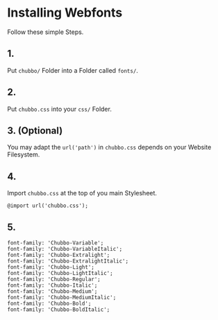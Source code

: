 # Installing Webfonts
Follow these simple Steps.

## 1.
Put `chubbo/` Folder into a Folder called `fonts/`.

## 2.
Put `chubbo.css` into your `css/` Folder.

## 3. (Optional)
You may adapt the `url('path')` in `chubbo.css` depends on your Website Filesystem.

## 4.
Import `chubbo.css` at the top of you main Stylesheet.

```
@import url('chubbo.css');
```

## 5.


```
font-family: 'Chubbo-Variable';
font-family: 'Chubbo-VariableItalic';
font-family: 'Chubbo-Extralight';
font-family: 'Chubbo-ExtralightItalic';
font-family: 'Chubbo-Light';
font-family: 'Chubbo-LightItalic';
font-family: 'Chubbo-Regular';
font-family: 'Chubbo-Italic';
font-family: 'Chubbo-Medium';
font-family: 'Chubbo-MediumItalic';
font-family: 'Chubbo-Bold';
font-family: 'Chubbo-BoldItalic';
```

